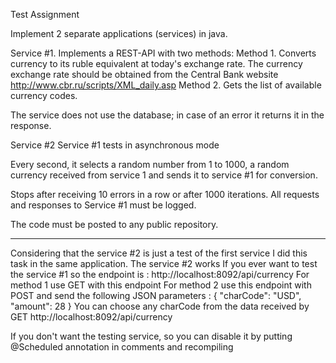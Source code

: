 Test Assignment

Implement 2 separate applications (services) in java.

Service #1. 
Implements a REST-API with two methods:
Method 1. Converts currency to its ruble equivalent at today's exchange rate. The currency exchange rate should be obtained from the Central Bank website http://www.cbr.ru/scripts/XML_daily.asp
Method 2. Gets the list of available currency codes.

The service does not use the database; in case of an error it returns it in the response.


Service #2
Service #1 tests in asynchronous mode

Every second, it selects a random number from 1 to 1000, a random currency received from service 1 and sends it to service #1 for conversion.

Stops after receiving 10 errors in a row or after 1000 iterations.
All requests and responses to Service #1 must be logged.



The code must be posted to any public repository.

-------------------------------------
Considering that the service #2 is just a test of the first service I did this task in the same application.
The service #2 works
If you ever want to test the service #1 so the endpoint is :
http://localhost:8092/api/currency
For method 1 use GET with this endpoint
For method 2 use this endpoint with POST and send the following JSON parameters :
{
    "charCode": "USD",
    "amount": 28
}
You can choose any charCode from the data received by GET http://localhost:8092/api/currency

If you don't want the testing service, so you can disable it by putting @Scheduled annotation in comments and recompiling

